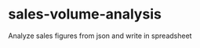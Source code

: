 sales-volume-analysis
=====================

Analyze sales figures from json and write in spreadsheet
